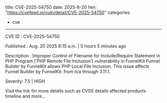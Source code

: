  
title: CVE-2025-54750
date: 2025-8-20
lien: "https://cvefeed.io/vuln/detail/CVE-2025-54750"
categories:
  - cve
---

CVE ID : CVE-2025-54750

Published :  Aug. 20
2025
8:15 a.m. | 5 hours
5 minutes ago

Description : Improper Control of Filename for Include/Require Statement in PHP Program ('PHP Remote File Inclusion') vulnerability in FunnelKit Funnel Builder by FunnelKit allows PHP Local File Inclusion. This issue affects Funnel Builder by FunnelKit: from n/a through 3.11.1.

Severity: 7.5 | HIGH

Visit the link for more details
such as CVSS details
affected products
timeline
and more...
